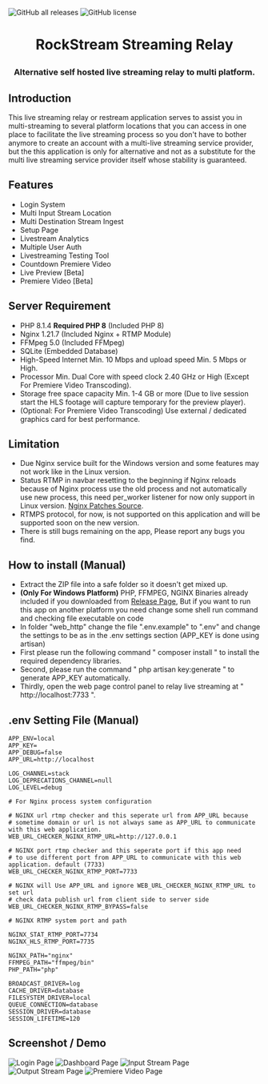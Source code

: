 ![GitHub all releases](https://img.shields.io/github/downloads/sandyh90/rockstream-streaming-relay/total?style=for-the-badge)
![GitHub license](https://img.shields.io/github/license/sandyh90/rockstream-streaming-relay?style=for-the-badge)

<h1 align="center">RockStream Streaming Relay</p>

<h3 align="center">Alternative self hosted live streaming relay to multi platform.</h3>

## Introduction
This live streaming relay or restream application serves to assist you in multi-streaming to several platform locations that you can access in one place to facilitate the live streaming process so you don't have to bother anymore
to create an account with a multi-live streaming service provider, but the this application is only for alternative and not as a substitute for the multi live streaming service provider itself whose stability is guaranteed.

## Features
- Login System
- Multi Input Stream Location
- Multi Destination Stream Ingest
- Setup Page
- Livestream Analytics
- Multiple User Auth
- Livestreaming Testing Tool
- Countdown Premiere Video
- Live Preview [Beta]
- Premiere Video [Beta]

## Server Requirement
- PHP 8.1.4 **Required PHP 8** (Included PHP 8)
- Nginx 1.21.7 (Included Nginx + RTMP Module)
- FFMpeg 5.0 (Included FFMpeg)
- SQLite (Embedded Database)
- High-Speed Internet Min. 10 Mbps and upload speed Min. 5 Mbps or High.
- Processor Min. Dual Core with speed clock 2.40 GHz or High (Except For Premiere Video Transcoding).
- Storage free space capacity Min. 1-4 GB or more (Due to live session start the HLS footage will capture temporary for the preview player).
- (Optional: For Premiere Video Transcoding) Use external / dedicated graphics card for best performance.

## Limitation
- Due Nginx service built for the Windows version and some features may not work like in the Linux version.
- Status RTMP in navbar resetting to the beginning if Nginx reloads because of Nginx process use the old process and not automatically use new process, this need per_worker listener for now only support in Linux version. [Nginx Patches Source](https://github.com/arut/nginx-patches).
- RTMPS protocol, for now, is not supported on this application and will be supported soon on the new version.
- There is still bugs remaining on the app, Please report any bugs you find.

## How to install (Manual)
- Extract the ZIP file into a safe folder so it doesn't get mixed up.
- **(Only For Windows Platform)** PHP, FFMPEG, NGINX Binaries already included if you downloaded from [Release Page](https://github.com/sandyh90/rockstream-streaming-relay/releases),
But if you want to run this app on another platform you need change some shell run command and checking file executable on code
- In folder "web_http" change the file ".env.example" to ".env" and change the settings to be as in the .env settings section (APP_KEY is done using artisan)
- First please run the following command " composer install " to install the required dependency libraries.
- Second, please run the command " php artisan key:generate " to generate APP_KEY automatically.
- Thirdly, open the web page control panel to relay live streaming at " http://localhost:7733 ".

## .env Setting File (Manual)
```
APP_ENV=local
APP_KEY=
APP_DEBUG=false
APP_URL=http://localhost

LOG_CHANNEL=stack
LOG_DEPRECATIONS_CHANNEL=null
LOG_LEVEL=debug

# For Nginx process system configuration

# NGINX url rtmp checker and this seperate url from APP_URL because
# sometime domain or url is not always same as APP_URL to communicate with this web application.
WEB_URL_CHECKER_NGINX_RTMP_URL=http://127.0.0.1

# NGINX port rtmp checker and this seperate port if this app need
# to use different port from APP_URL to communicate with this web application. default (7733)
WEB_URL_CHECKER_NGINX_RTMP_PORT=7733

# NGINX will Use APP_URL and ignore WEB_URL_CHECKER_NGINX_RTMP_URL to set url
# check data publish url from client side to server side
WEB_URL_CHECKER_NGINX_RTMP_BYPASS=false

# NGINX RTMP system port and path

NGINX_STAT_RTMP_PORT=7734
NGINX_HLS_RTMP_PORT=7735

NGINX_PATH="nginx"
FFMPEG_PATH="ffmpeg/bin"
PHP_PATH="php"

BROADCAST_DRIVER=log
CACHE_DRIVER=database
FILESYSTEM_DRIVER=local
QUEUE_CONNECTION=database
SESSION_DRIVER=database
SESSION_LIFETIME=120
```

## Screenshot / Demo

![Login Page](https://user-images.githubusercontent.com/30236529/156620510-0f9a186f-4e6d-48a1-a532-e323bc471131.jpeg)
![Dashboard Page](https://user-images.githubusercontent.com/30236529/163223536-2a737e4e-ce1c-461f-9e47-e57230cd78e5.jpeg)
![Input Stream Page](https://user-images.githubusercontent.com/30236529/163223823-bd44fff7-0530-4c9e-b4e9-aefe6d005f1f.jpeg)
![Output Stream Page](https://user-images.githubusercontent.com/30236529/163223908-f4e6927e-ef0b-412f-90ef-106de165a08c.jpeg)
![Premiere Video Page](https://user-images.githubusercontent.com/30236529/163223975-0a03bfb5-3b57-45b0-9416-4a24db6b2b57.jpeg)

